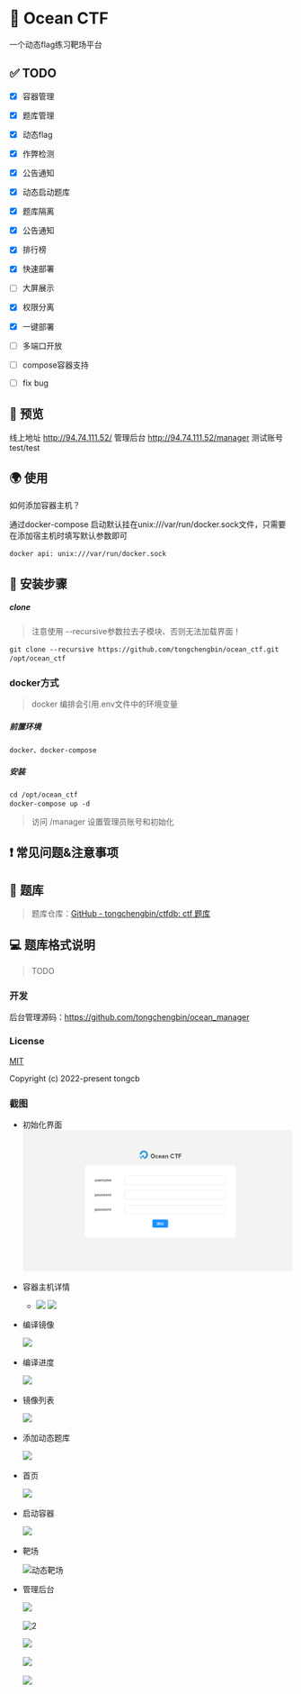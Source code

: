 # 🌊 Ocean CTF
一个动态flag练习靶场平台

## ✅ TODO

- [x] 容器管理 
- [x] 题库管理
- [x] 动态flag
- [x] 作弊检测
- [x] 公告通知
- [x] 动态启动题库
- [x] 题库隔离
- [x] 公告通知
- [x] 排行榜
- [x] 快速部署
- [ ] 大屏展示
- [x] 权限分离
- [x] 一键部署
- [ ] 多端口开放
- [ ] compose容器支持
- [ ] fix bug



## 🚀 预览

线上地址 http://94.74.111.52/
管理后台 http://94.74.111.52/manager
测试账号 test/test

## 🌍 使用

如何添加容器主机？

通过docker-compose 启动默认挂在unix:///var/run/docker.sock文件，只需要在添加宿主机时填写默认参数即可
```angular2html
docker api: unix:///var/run/docker.sock
```
   



## 📖 安装步骤

##### clone
> 注意使用 --recursive参数拉去子模块、否则无法加载界面！

```
git clone --recursive https://github.com/tongchengbin/ocean_ctf.git /opt/ocean_ctf
```

### docker方式

> docker 编排会引用.env文件中的环境变量

##### 前置环境

```
docker、docker-compose
```

##### 安装
```
cd /opt/ocean_ctf
docker-compose up -d
```
> 访问 /manager 设置管理员账号和初始化


## ❗ 常见问题&注意事项



## 📃 题库

>  题库仓库：[GitHub - tongchengbin/ctfdb: ctf 题库](https://github.com/tongchengbin/ctfdb)

## 💻 题库格式说明
> TODO



### 开发

  后台管理源码：https://github.com/tongchengbin/ocean_manager
  
### License

[MIT](https://github.com/tongchengbin/ocean_ctf/blob/master/LICENSE)

Copyright (c) 2022-present tongcb

### 截图

- 初始化界面
  ![](./doc/image/init.png)


- 容器主机详情
  - ![](./doc/image/6.png)
  ![](./doc/image/7.png)

- 编译镜像

  ![](./doc/image/9.png)

- 编译进度

  ![](./doc/image/编译进度.png)

- 镜像列表

  ![](./doc/image/8.png)

- 添加动态题库

  ![](./doc/image/添加动态题库.png)

- 首页

  ![](./doc/image/首页.png)

* 启动容器

  ![](./doc/image/启动容器.png)

- 靶场

  ![]()![动态靶场](./doc/image/动态靶场.png) 
  
- 管理后台

  ![](./doc/image/1.png)

  ![]()![2](./doc/image/2.png)

  ![](./doc/image/3.png)

  ![](./doc/image/4.png)

  ![](./doc/image/5.png)
